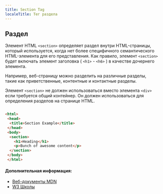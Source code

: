 ```yaml
---
title: Section Tag
localeTitle: Тег раздела
---
```

## Раздел

Элемент HTML `<section>` определяет раздел внутри HTML-страницы, который используется, когда нет более специфичного семантического HTML-элемента для его представления. Как правило, элемент `<section>` будет включать элемент заголовка ( `<h1>` - `<h6>` ) в качестве дочернего элемента.

Например, веб-страницу можно разделить на различные разделы, такие как приветственные, контентные и контактные разделы.

Элемент `<section>` не должен использоваться вместо элемента `<div>` если требуется общий контейнер. Он должен использоваться для определения разделов на странице HTML.

```html

<html> 
 <head> 
  <title>Section Example</title> 
 </head> 
 <body> 
  <section> 
    <h1>Heading</h1> 
    <p>Bunch of awesome content</p> 
  </section> 
 </body> 
 </html> 
```

#### Дополнительная информация:

*   [Веб-документы MDN](https://developer.mozilla.org/en-US/docs/Web/HTML/Element/section)
*   [W3 Школы](https://www.w3schools.com/tags/tag_section.asp)